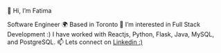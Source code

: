 👋 Hi, I’m Fatima 

Software Engineer
🌍 Based in Toronto
👀 I’m interested in Full Stack Development :) I have worked with Reactjs, Python, Flask, Java, MySQL, and PostgreSQL.
📫 Lets connect on [Linkedin :)](https://www.linkedin.com/in/fatimarah/)

<!---
ftimarah/ftimarah is a ✨ special ✨ repository because its `README.md` (this file) appears on your GitHub profile.
You can click the Preview link to take a look at your changes.
--->
